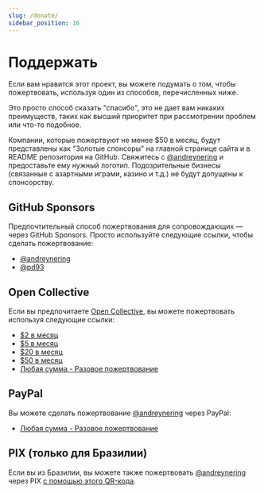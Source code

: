 ```yaml
---
slug: /donate/
sidebar_position: 16
---
```


# Поддержать

Если вам нравится этот проект, вы можете подумать о том, чтобы пожертвовать, используя один из способов, перечисленных ниже.

Это просто способ сказать "спасибо", это не дает вам никаких преимуществ, таких как высший приоритет при рассмотрении проблем или что-то подобное.

Компании, которые пожертвуют не менее $50 в месяц, будут представлены как "Золотые спонсоры" на главной странице сайта и в README репозитория на GitHub. Свяжитесь с [@andreynering][] и предоставьте ему нужный логотип. Подозрительные бизнесы (связанные с азартными играми, казино и т.д.) не будут допущены к спонсорству.

## GitHub Sponsors

Предпочтительный способ пожертвования для сопровождающих — через GitHub Sponsors. Просто используйте следующие ссылки, чтобы сделать пожертвование:

- [@andreynering](https://github.com/sponsors/andreynering)
- [@pd93](https://github.com/sponsors/pd93)

## Open Collective

Если вы предпочитаете [Open Collective](https://opencollective.com/task), вы можете пожертвовать используя следующие ссылки:

- [$2 в месяц](https://opencollective.com/task/contribute/backer-4034/checkout)
- [$5 в месяц](https://opencollective.com/task/contribute/supporter-8404/checkout)
- [$20 в месяц](https://opencollective.com/task/contribute/sponsor-4035/checkout)
- [$50 в месяц](https://opencollective.com/task/contribute/sponsor-28775/checkout)
- [Любая сумма - Разовое пожертвование](https://opencollective.com/task/donate)

## PayPal

Вы можете сделать пожертвование [@andreynering][] через PayPal:

- [Любая сумма - Разовое пожертвование](https://www.paypal.com/cgi-bin/webscr?cmd=_donations&business=GSVDU63RKG45A&currency_code=USD&source=url)

## PIX (только для Бразилии)

Если вы из Бразилии, вы можете также пожертвовать [@andreynering][] через PIX [с помощью этого QR-кода](/img/pix.png).

<!-- prettier-ignore-start -->

<!-- prettier-ignore-end -->
[@andreynering]: https://github.com/andreynering
